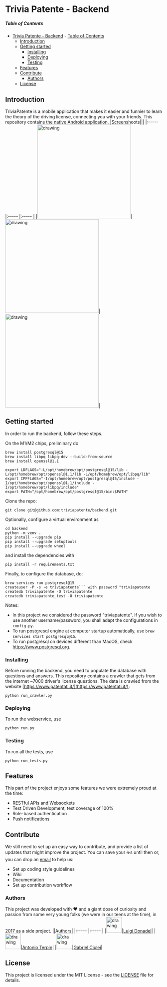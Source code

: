 # Trivia Patente - Backend
##### Table of Contents
- [Trivia Patente - Backend](#trivia-patente---backend)
        - [Table of Contents](#table-of-contents)
  - [Introduction](#introduction)
  - [Getting started](#getting-started)
    - [Installing](#installing)
    - [Deploying](#deploying)
    - [Testing](#testing)
  - [Features](#features)
  - [Contribute](#contribute)
    - [Authors](#authors)
  - [License](#license)

<a name="intro"></a>
## Introduction

TriviaPatente is a mobile application that makes it easier and funnier to learn the theory of the driving license, connecting you with your friends.
This repository contains the native Android application.
|Screenshoots|||
|:----- |:----- |:----- |
|<img src="https://github.com/triviapatente/triviapatente.github.io/blob/main/images/screen1.png" alt="drawing" width="300"/>|<img src="https://github.com/triviapatente/triviapatente.github.io/blob/main/images/screen2.png" alt="drawing" width="300"/>|<img src="https://github.com/triviapatente/triviapatente.github.io/blob/main/images/screen3.png" alt="drawing" width="300"/>|

<a name="getstarted"><a/>
## Getting started

In order to run the backend, follow these steps. 

On the M1/M2 chips, preliminary do
```console
brew install postgresql@15
brew install libpq libpq-dev --build-from-source
brew install openssl@1.1

export LDFLAGS="-L/opt/homebrew/opt/postgresql@15/lib -L/opt/homebrew/opt/openssl@1.1/lib -L/opt/homebrew/opt/libpq/lib"
export CPPFLAGS="-I/opt/homebrew/opt/postgresql@15/include -I/opt/homebrew/opt/openssl@1.1/include -I/opt/homebrew/opt/libpq/include"
export PATH="/opt/homebrew/opt/postgresql@15/bin:$PATH"
```

Clone the repo:
```console
git clone git@github.com:triviapatente/backend.git
```

Optionally, configure a virtual environment as
```console
cd backend
python -m venv .
pip install --upgrade pip
pip install --upgrade setuptools
pip install –-upgrade wheel
```
and install the dependencies with
```console
pip install -r requirements.txt
```

Finally, to configure the database, do:
```console
brew services run postgresql@15
createuser -P -s -e triviapatente``` with password "triviapatente
createdb triviapatente -O triviapatente
createdb triviapatente_test -O triviapatente
```

Notes:
+ In this project we considered the password "triviapatente". If you wish to use another username/password, you shall adapt the configurations in ```config.py```.
+ To run postgresql engine at computer startup automatically, use ```brew services start postgresql@15```.
+ To run postgresql on devices different than MacOS, check https://www.postgresql.org.

<a name="installing"><a/>
### Installing
Before running the backend, you need to populate the database with questions and answers. This repository contains a crawler that gets from the internet ~7000 driver's license questions. The data is crawled from the website [https://www.patentati.it/](https://www.patentati.it/):
```console
python run_crawler.py
```

### Deploying
To run the webservice, use
```console
python run.py
```

### Testing
To run all the tests, use
```console
python run_tests.py
```

<a name="features"></a>
## Features
This part of the project enjoys some features we were extremely proud at the time:
+ RESTful APIs and Websockets
+ Test Driven Development, test coverage of 100%
+ Role-based authentication
+ Push notifications

<a name="contribute"><a/>
## Contribute
We still need to set up an easy way to contribute, and provide a list of updates that might improve the project. You can save your ☕️s until then or, you
can drop an [email](mailto:luigi.donadel@gmail.com) to help us:
+ Set up coding style guidelines
+ Wiki
+ Documentation
+ Set up contribution workflow
<a name="authors"><a/>
### Authors
This project was developed with ❤️ and a giant dose of curiosity and passion from some very young folks (we were in our teens at the time), in 2017 as a side project.
||Authors|
|:----- |:----- |
|<img src="https://avatars.githubusercontent.com/u/7453120?v=4" alt="drawing" width="50"/>|[Luigi Donadel](https://luigidonadel.com)|
|<img src="https://avatars.githubusercontent.com/u/20773447?v=4" alt="drawing" width="50"/>|[Antonio Terpin](https://antonioterpin.com)|
|<img src="https://media.licdn.com/dms/image/C4D03AQGvkKpgIYl6jg/profile-displayphoto-shrink_200_200/0/1517931535631?e=1695859200&v=beta&t=uiddasmwI5VnP5TYdeuWd57geP_DArgR7vONoI901hk" alt="drawing" width="50"/>|[Gabriel Ciulei](https://www.linkedin.com/in/gabriel-ciulei)|

<a name="license"><a/>
## License
This project is licensed under the MIT License - see the [LICENSE](https://github.com/triviapatente/backend/blob/master/LICENSE) file for details.
